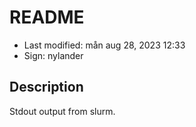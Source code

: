 # README

- Last modified: mån aug 28, 2023  12:33
- Sign: nylander

## Description

Stdout output from slurm.
